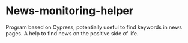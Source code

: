 # News-monitoring-helper
Program based on Cypress, potentially useful to find keywords in news pages. A help to find news on the positive side of life.
